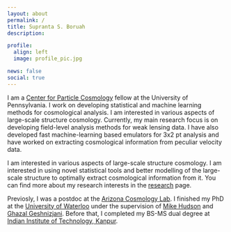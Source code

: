 ```yaml
---
layout: about
permalink: /
title: Supranta S. Boruah
description:

profile:
  align: left
  image: profile_pic.jpg

news: false
social: true
---
```


I am a [Center for Particle Cosmology](https://particlecosmo.sas.upenn.edu/) fellow at the University of Pennsylvania. I work on developing statistical and machine learning methods for cosmological analysis. I am interested in various aspects of large-scale structure cosmology. Currently, my main research focus is on developing field-level analysis methods for weak lensing data. I have also developed fast machine-learning based emulators for 3x2 pt analysis and have worked on extracting cosmological information from peculiar velocity data. 
 
I am interested in various aspects of large-scale structure cosmology. I am interested in using novel statistical tools and better modelling of the large-scale structure to optimally extract cosmological information from it. You can find more about my research interests in the [research](/research/) page.

Previosly, I was a postdoc at the [Arizona Cosmology Lab](http://azcosmolab.org/). I finished my PhD at the [University of Waterloo](https://uwaterloo.ca/) under the supervision of [Mike Hudson](https://uwaterloo.ca/physics-astronomy/people-profiles/michael-hudson) and [Ghazal Geshnizjani](https://ghazalgeshnizjani.wordpress.com/). Before that, I completed my BS-MS dual degree at [Indian Institute of Technology, Kanpur](http://iitk.ac.in/).
